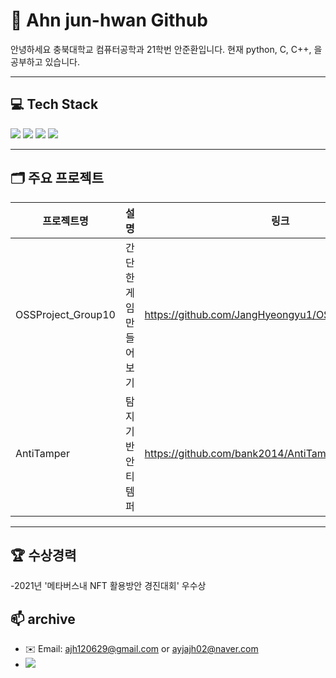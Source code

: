 # 👋 Ahn jun-hwan Github

안녕하세요 충북대학교 컴퓨터공학과 21학번 안준환입니다.
현재 python, C, C++, 을 공부하고 있습니다.

---

## 💻 Tech Stack

<div>
  <img src="https://img.shields.io/badge/C-A8B9CC?style=for-the-badge&logo=c&logoColor=white"/>
  <img src="https://img.shields.io/badge/C++-00599C?style=for-the-badge&logo=c%2B%2B&logoColor=white"/>
  <img src="https://img.shields.io/badge/Python-3776AB?style=for-the-badge&logo=python&logoColor=white"/>
  <img src="https://img.shields.io/badge/Git-F05032?style=for-the-badge&logo=git&logoColor=white"/>
</div>

---



## 🗂 주요 프로젝트

| 프로젝트명 | 설명 | 링크 |
|------------|------|------|
| OSSProject_Group10 | 간단한 게임 만들어보기 | https://github.com/JangHyeongyu1/OSSProject_Group10 |
| AntiTamper | 탐지 기반 안티템퍼 | https://github.com/bank2014/AntiTamper |

---

## 🏆  수상경력

-2021년 '메타버스내 NFT 활용방안 경진대회' 우수상


## 📫 archive

- ✉️ Email: ajh120629@gmail.com or ayjajh02@naver.com
-  <img src="https://img.shields.io/badge/Gmail-A8B9CC?style=for-the-badge&logo=c&logoColor=white"/>

